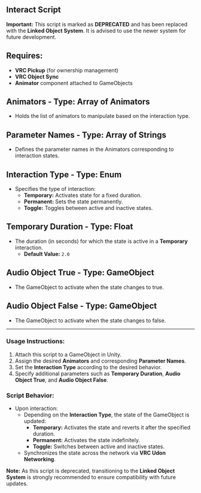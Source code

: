 ## Interact Script

**Important:** This script is marked as **DEPRECATED** and has been replaced with the **Linked Object System**. It is advised to use the newer system for future development.

## Requires:
- **VRC Pickup** (for ownership management)
- **VRC Object Sync**
- **Animator** component attached to GameObjects

## Animators - Type: Array of Animators
- Holds the list of animators to manipulate based on the interaction type.

## Parameter Names - Type: Array of Strings
- Defines the parameter names in the Animators corresponding to interaction states.

## Interaction Type - Type: Enum
- Specifies the type of interaction:
  - **Temporary:** Activates state for a fixed duration.
  - **Permanent:** Sets the state permanently.
  - **Toggle:** Toggles between active and inactive states.

## Temporary Duration - Type: Float
- The duration (in seconds) for which the state is active in a **Temporary** interaction.
  - **Default Value:** `2.0`

## Audio Object True - Type: GameObject
- The GameObject to activate when the state changes to true.

## Audio Object False - Type: GameObject
- The GameObject to activate when the state changes to false.

---

### Usage Instructions:
1. Attach this script to a GameObject in Unity.
2. Assign the desired **Animators** and corresponding **Parameter Names**.
3. Set the **Interaction Type** according to the desired behavior.
4. Specify additional parameters such as **Temporary Duration**, **Audio Object True**, and **Audio Object False**.

### Script Behavior:
- Upon interaction:
  - Depending on the **Interaction Type**, the state of the GameObject is updated:
    - **Temporary:** Activates the state and reverts it after the specified duration.
    - **Permanent:** Activates the state indefinitely.
    - **Toggle:** Switches between active and inactive states.
  - Synchronizes the state across the network via **VRC Udon Networking**.

**Note:** As this script is deprecated, transitioning to the **Linked Object System** is strongly recommended to ensure compatibility with future updates.
